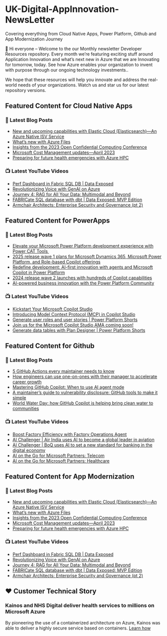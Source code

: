 # UK-Digital-AppInnovation-NewsLetter

Covering everything from Cloud Native Apps, Power Platform, Github and App Modernization Journey

👋 Hi everyone – Welcome to the our Monthly newsletter Developer Resources repository. Every month we’re featuring exciting stuff around Application Innovation and what’s next new in Azure that we are Innovating for tomorrow, today. See how Azure enables your organization to invent with purpose through our ongoing technology investments..


We hope that these resources will help you innovate and address the real-world needs of your organizations. Watch us and star us for our latest repository versions.

## Featured Content for Cloud Native Apps


### 📝 Latest Blog Posts

    
<!-- BLOGCNA:START -->
- [New and upcoming capabilities with Elastic Cloud (Elasticsearch)—An Azure Native ISV Service](https://azure.microsoft.com/blog/new-and-upcoming-capabilities-with-elastic-cloud-elasticsearch-an-azure-native-isv-service/)
- [What’s new with Azure Files](https://azure.microsoft.com/blog/what-s-new-with-azure-files/)
- [Insights from the 2023 Open Confidential Computing Conference](https://azure.microsoft.com/blog/insights-from-the-2023-open-confidential-computing-conference/)
- [Microsoft Cost Management updates—April 2023](https://azure.microsoft.com/blog/microsoft-cost-management-updates-april-2023/)
- [Preparing for future health emergencies with Azure HPC ](https://azure.microsoft.com/blog/preparing-for-future-health-emergencies-with-azure-hpc/)
<!-- BLOGCNA:END -->

### 📺 Latest YouTube Videos

 
<!-- YOUTUBECNA:START -->
- [Perf Dashboard in Fabric SQL DB | Data Exposed](https://www.youtube.com/watch?v=F0WDEp8UHmI)
- [Revolutionizing Voice with GenAI on Azure](https://www.youtube.com/watch?v=0sqgYfLCug0)
- [Journey 4: RAG for All Your Data: Multimodal and Beyond](https://www.youtube.com/watch?v=OFuO9sI5BQc)
- [FABRICate SQL database with dbt | Data Exposed: MVP Edition](https://www.youtube.com/watch?v=Xx8ZSnCpoao)
- [Armchair Architects: Enterprise Security and Governance &lpar;pt 2&rpar;](https://www.youtube.com/watch?v=nlXrHux5Ej4)
<!-- YOUTUBECNA:END -->

##  Featured Content for PowerApps
### 📝 Latest Blog Posts
<!-- BLOGPOWER:START -->
- [Elevate your Microsoft Power Platform development experience with Power CAT Tools ](https://www.microsoft.com/en-us/power-platform/blog/2025/03/04/elevate-your-microsoft-power-platform-development-experience-with-power-cat-tools/)
- [2025 release wave 1 plans for Microsoft Dynamics 365, Microsoft Power Platform, and Role-based Copilot offerings](https://www.microsoft.com/en-us/dynamics-365/blog/business-leader/2025/01/23/2025-release-wave-1-plans-for-microsoft-dynamics-365-microsoft-power-platform-and-role-based-copilot-offerings/)
- [Redefine development: AI-first innovation with agents and Microsoft Copilot in Power Platform](https://www.microsoft.com/en-us/power-platform/blog/2024/11/19/redefine-development-ai-first-innovation-with-agents-and-microsoft-copilot-in-power-platform/)
- [2024 release wave 2 launches with hundreds of Copilot capabilities](https://www.microsoft.com/en-us/dynamics-365/blog/business-leader/2024/10/29/2024-release-wave-2-launches-with-hundreds-of-copilot-capabilities/)
- [AI-powered business innovation with the Power Platform Community](https://www.microsoft.com/en-us/power-platform/blog/2024/09/18/ai-powered-business-innovation-with-the-power-platform-community/)
<!-- BLOGPOWER:END -->
 ### 📺 Latest YouTube Videos
    
<!-- YOUTUBEPOWER:START -->
- [Kickstart Your Microsoft Copilot Studio](https://www.youtube.com/watch?v=v1viJ2j_NO4)
- [Introducing Model Context Protocol &lpar;MCP&rpar; in Copilot Studio](https://www.youtube.com/watch?v=GNfQM88Vthc)
- [Generate user roles and user stories | Power Platform Shorts](https://www.youtube.com/watch?v=TxPnhXfqLus)
- [Join us for the Microsoft Copilot Studio AMA coming soon!](https://www.youtube.com/watch?v=haJpbqBAIQM)
- [Generate data tables with Plan Designer | Power Platform Shorts](https://www.youtube.com/watch?v=_EO5hIv9BEo)
<!-- YOUTUBEPOWER:END -->

##  Featured Content for Github
### 📝 Latest Blog Posts
<!-- BLOGGITHUB:START -->
- [5 GitHub Actions every maintainer needs to know](https://github.blog/open-source/maintainers/5-github-actions-every-maintainer-needs-to-know/)
- [How engineers can use one-on-ones with their manager to accelerate career growth](https://github.blog/developer-skills/career-growth/how-engineers-can-use-one-on-ones-with-their-manager-to-accelerate-career-growth/)
- [Mastering GitHub Copilot: When to use AI agent mode](https://github.blog/ai-and-ml/github-copilot/mastering-github-copilot-when-to-use-ai-agent-mode/)
- [A maintainer&#8217;s guide to vulnerability disclosure: GitHub tools to make it simple](https://github.blog/security/vulnerability-research/a-maintainers-guide-to-vulnerability-disclosure-github-tools-to-make-it-simple/)
- [World Water Day: how GitHub Copilot is helping bring clean water to communities](https://github.blog/open-source/world-water-day-how-github-copilot-is-helping-bring-clean-water-to-communities/)
<!-- BLOGGITHUB:END -->
### 📺 Latest YouTube Videos
<!-- YOUTUBEGITHUB:START -->
- [Boost Factory Efficiency with Factory Operations Agent](https://www.youtube.com/watch?v=6tQqsb1uj-k)
- [AI Challenger | Air India uses AI to become a global leader in aviation](https://www.youtube.com/watch?v=fnDYGNQQ3cU)
- [AI Challenger | BoQ uses AI to set a new standard for banking in the digital economy](https://www.youtube.com/watch?v=Dy3lvjDvkuE)
- [AI on the Go for Microsoft Partners: Telecom](https://www.youtube.com/watch?v=uFSIGIhG6kk)
- [AI on the Go for Microsoft Partners: Healthcare](https://www.youtube.com/watch?v=psf6_PzsMJg)
<!-- YOUTUBEGITHUB:END -->
##  Featured Content for App Modernization
### 📝 Latest Blog Posts
<!-- BLOGAPPMOD:START -->
- [New and upcoming capabilities with Elastic Cloud (Elasticsearch)—An Azure Native ISV Service](https://azure.microsoft.com/blog/new-and-upcoming-capabilities-with-elastic-cloud-elasticsearch-an-azure-native-isv-service/)
- [What’s new with Azure Files](https://azure.microsoft.com/blog/what-s-new-with-azure-files/)
- [Insights from the 2023 Open Confidential Computing Conference](https://azure.microsoft.com/blog/insights-from-the-2023-open-confidential-computing-conference/)
- [Microsoft Cost Management updates—April 2023](https://azure.microsoft.com/blog/microsoft-cost-management-updates-april-2023/)
- [Preparing for future health emergencies with Azure HPC ](https://azure.microsoft.com/blog/preparing-for-future-health-emergencies-with-azure-hpc/)
<!-- BLOGAPPMOD:END -->
### 📺 Latest YouTube Videos
<!-- YOUTUBEAPPMOD:START -->
- [Perf Dashboard in Fabric SQL DB | Data Exposed](https://www.youtube.com/watch?v=F0WDEp8UHmI)
- [Revolutionizing Voice with GenAI on Azure](https://www.youtube.com/watch?v=0sqgYfLCug0)
- [Journey 4: RAG for All Your Data: Multimodal and Beyond](https://www.youtube.com/watch?v=OFuO9sI5BQc)
- [FABRICate SQL database with dbt | Data Exposed: MVP Edition](https://www.youtube.com/watch?v=Xx8ZSnCpoao)
- [Armchair Architects: Enterprise Security and Governance &lpar;pt 2&rpar;](https://www.youtube.com/watch?v=nlXrHux5Ej4)
<!-- YOUTUBEAPPMOD:END -->


## ♥️ Customer Technical Story 

### Kainos and NHS Digital deliver health services to millions on Microsoft Azure

By pioneering the use of a containerized architecture on Azure, Kainos was able to deliver a highly secure service based on containers. [Learn how](https://customers.microsoft.com/en-us/story/1368348549535774520-kainos-and-nhs-digital-deliver-health-services-to-millions-on-microsoft-azure)

